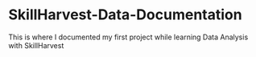 # SkillHarvest-Data-Documentation
This is where I documented my first project while learning Data Analysis with SkillHarvest

